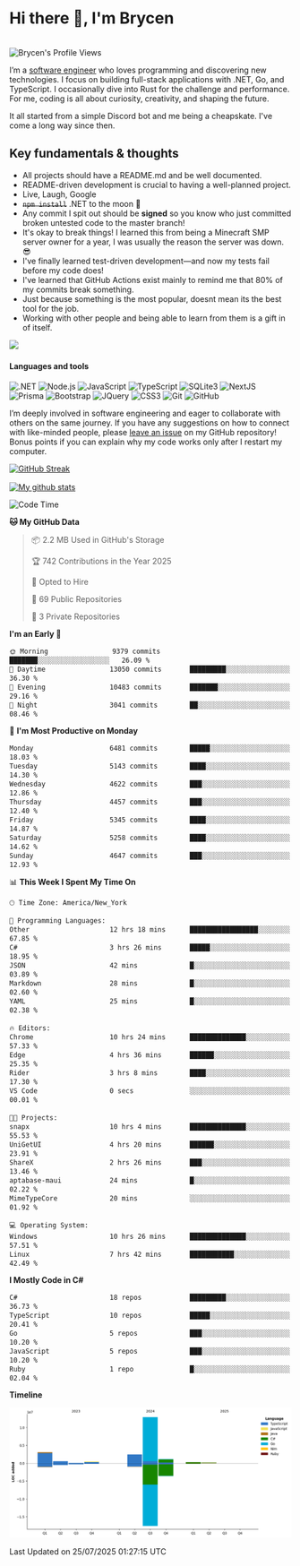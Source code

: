 # Hi there 👋, I'm Brycen

<br>
<img src="https://komarev.com/ghpvc/?username=BrycensRanch" alt="Brycen's Profile Views" />

I’m a [software engineer](https://en.wikipedia.org/wiki/Software_engineering) who loves programming and discovering new technologies. I focus on building full-stack applications with .NET, Go, and TypeScript. I occasionally dive into Rust for the challenge and performance. For me, coding is all about curiosity, creativity, and shaping the future.

It all started from a simple Discord bot and me being a cheapskate. I've come a long way since then.

## Key fundamentals & thoughts

- All projects should have a README.md and be well documented.
- README-driven development is crucial to having a well-planned project.
- Live, Laugh, Google
- ~~`npm install`~~ .NET to the moon 🚀
- Any commit I spit out should be **signed** so you know who just committed broken untested code to the master branch!
- It's okay to break things! I learned this from being a Minecraft SMP server owner for a year, I was usually the reason the server was down. 😎
- I've finally learned test-driven development—and now my tests fail before my code does!
- I've learned that GitHub Actions exist mainly to remind me that 80% of my commits break something.
- Just because something is the most popular, doesnt mean its the best tool for the job.
- Working with other people and being able to learn from them is a gift in of itself.

<img src="https://res.cloudinary.com/practicaldev/image/fetch/s--OoBLh7-Q--/c_limit%2Cf_auto%2Cfl_progressive%2Cq_auto%2Cw_880/https://cdn-images-1.medium.com/max/1614/1%2A8BlqJ8lNVZzuRjAg1mZ50w.png" height="400"/>

<h4>Languages and tools</h4>
<p>
  <img src="https://img.shields.io/badge/.NET-%23512BD4.svg?&style=for-the-badge&logo=dotnet&logoColor=white" alt=".NET" />
  <img src="https://img.shields.io/badge/node.js%20-%2343853D.svg?&style=for-the-badge&logo=node.js&logoColor=white" alt="Node.js" />
  <img src="https://img.shields.io/badge/javascript%20-%23323330.svg?&style=for-the-badge&logo=javascript&logoColor=%23F7DF1E" alt="JavaScript" />
  <img src="https://img.shields.io/badge/typescript%20-%23323330.svg?&style=for-the-badge&logo=typescript&logoColor=#3467eb" alt="TypeScript" />
  <img src="https://img.shields.io/badge/sqlite3%20-%23323330.svg?&style=for-the-badge&logo=sqlite&logoColor=#3467eb" alt="SQLite3" />
  <img src="https://img.shields.io/badge/Next.JS%20-%23323330.svg?&style=for-the-badge&logo=next.js&logoColor=#3467eb" alt="NextJS" />
  <img src="https://img.shields.io/badge/Prisma%20-%23323330.svg?&style=for-the-badge&logo=prisma&logoColor=#3467eb" alt="Prisma" />
  <img src="https://img.shields.io/badge/bootstrap%20-%23323330.svg?&style=for-the-badge&logo=bootstrap" alt="Bootstrap" />
  <img src="https://img.shields.io/badge/jquery%20-%23323330.svg?&style=for-the-badge&logo=jquery" alt="JQuery" />
  <img src="https://img.shields.io/badge/css3%20-%23323330.svg?&style=for-the-badge&logo=css3" alt="CSS3" />
  <img src="https://img.shields.io/badge/git%20-%23323330.svg?&style=for-the-badge&logo=git" alt="Git" />
  <img src="https://img.shields.io/badge/github%20-%23323330.svg?&style=for-the-badge&logo=github" alt="GitHub" />
</p>

I’m deeply involved in software engineering and eager to collaborate with others on the same journey. If you have any suggestions on how to connect with like-minded people, please [leave an issue](https://github.com/BrycensRanch/BrycensRanch/issues/new) on my GitHub repository! Bonus points if you can explain why my code works only after I restart my computer. 

<p><a href="https://git.io/streak-stats"><img src=https://github-readme-streak-stats-eight.vercel.app?user=BrycensRanch&amp;theme=dark&amp;hide_border=true&fire=EB5454&amp;ring=0CEB19" alt="GitHub Streak"></a></p>

<a href="https://github.com/anuraghazra/github-readme-stats">
  <img align="center" src="https://github-readme-stats.anuraghazra1.vercel.app/api?username=BrycensRanch&show_icons=true&line_height=27&include_all_commits=true" alt="My github stats" />
</a>

<!--START_SECTION:waka-->
![Code Time](http://img.shields.io/badge/Code%20Time-2%2C421%20hrs%2027%20mins-blue)

**🐱 My GitHub Data** 

> 📦 2.2 MB Used in GitHub's Storage 
 > 
> 🏆 742 Contributions in the Year 2025
 > 
> 💼 Opted to Hire
 > 
> 📜 69 Public Repositories 
 > 
> 🔑 3 Private Repositories 
 > 
**I'm an Early 🐤** 

```text
🌞 Morning                9379 commits        ███████░░░░░░░░░░░░░░░░░░   26.09 % 
🌆 Daytime                13050 commits       █████████░░░░░░░░░░░░░░░░   36.30 % 
🌃 Evening                10483 commits       ███████░░░░░░░░░░░░░░░░░░   29.16 % 
🌙 Night                  3041 commits        ██░░░░░░░░░░░░░░░░░░░░░░░   08.46 % 
```
📅 **I'm Most Productive on Monday** 

```text
Monday                   6481 commits        █████░░░░░░░░░░░░░░░░░░░░   18.03 % 
Tuesday                  5143 commits        ████░░░░░░░░░░░░░░░░░░░░░   14.30 % 
Wednesday                4622 commits        ███░░░░░░░░░░░░░░░░░░░░░░   12.86 % 
Thursday                 4457 commits        ███░░░░░░░░░░░░░░░░░░░░░░   12.40 % 
Friday                   5345 commits        ████░░░░░░░░░░░░░░░░░░░░░   14.87 % 
Saturday                 5258 commits        ████░░░░░░░░░░░░░░░░░░░░░   14.62 % 
Sunday                   4647 commits        ███░░░░░░░░░░░░░░░░░░░░░░   12.93 % 
```


📊 **This Week I Spent My Time On** 

```text
🕑︎ Time Zone: America/New_York

💬 Programming Languages: 
Other                    12 hrs 18 mins      █████████████████░░░░░░░░   67.85 % 
C#                       3 hrs 26 mins       █████░░░░░░░░░░░░░░░░░░░░   18.95 % 
JSON                     42 mins             █░░░░░░░░░░░░░░░░░░░░░░░░   03.89 % 
Markdown                 28 mins             █░░░░░░░░░░░░░░░░░░░░░░░░   02.60 % 
YAML                     25 mins             █░░░░░░░░░░░░░░░░░░░░░░░░   02.38 % 

🔥 Editors: 
Chrome                   10 hrs 24 mins      ██████████████░░░░░░░░░░░   57.33 % 
Edge                     4 hrs 36 mins       ██████░░░░░░░░░░░░░░░░░░░   25.35 % 
Rider                    3 hrs 8 mins        ████░░░░░░░░░░░░░░░░░░░░░   17.30 % 
VS Code                  0 secs              ░░░░░░░░░░░░░░░░░░░░░░░░░   00.01 % 

🐱‍💻 Projects: 
snapx                    10 hrs 4 mins       ██████████████░░░░░░░░░░░   55.53 % 
UniGetUI                 4 hrs 20 mins       ██████░░░░░░░░░░░░░░░░░░░   23.91 % 
ShareX                   2 hrs 26 mins       ███░░░░░░░░░░░░░░░░░░░░░░   13.46 % 
aptabase-maui            24 mins             █░░░░░░░░░░░░░░░░░░░░░░░░   02.22 % 
MimeTypeCore             20 mins             ░░░░░░░░░░░░░░░░░░░░░░░░░   01.92 % 

💻 Operating System: 
Windows                  10 hrs 26 mins      ██████████████░░░░░░░░░░░   57.51 % 
Linux                    7 hrs 42 mins       ███████████░░░░░░░░░░░░░░   42.49 % 
```

**I Mostly Code in C#** 

```text
C#                       18 repos            █████████░░░░░░░░░░░░░░░░   36.73 % 
TypeScript               10 repos            █████░░░░░░░░░░░░░░░░░░░░   20.41 % 
Go                       5 repos             ███░░░░░░░░░░░░░░░░░░░░░░   10.20 % 
JavaScript               5 repos             ███░░░░░░░░░░░░░░░░░░░░░░   10.20 % 
Ruby                     1 repo              █░░░░░░░░░░░░░░░░░░░░░░░░   02.04 % 
```



**Timeline**

![Lines of Code chart](https://raw.githubusercontent.com/BrycensRanch/BrycensRanch/main/assets/bar_graph.png)


 Last Updated on 25/07/2025 01:27:15 UTC
<!--END_SECTION:waka-->

<!--
**BrycensRanch/BrycensRanch** is a ✨ _special_ ✨ repository because its `README.md` (this file) appears on your GitHub profile.

Here are some ideas to get you started:

- 🔭 I’m currently working on ...
- 🌱 I’m currently learning ...
- 👯 I’m looking to collaborate on ...
- 🤔 I’m looking for help with ...
- 💬 Ask me about ...
- 📫 How to reach me: ...
- 😄 Pronouns: ...
- ⚡ Fun fact: ...
-->
